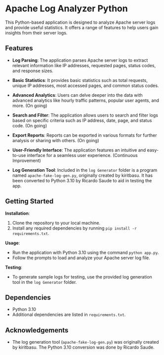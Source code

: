 # Apache Log Analyzer Python

This Python-based application is designed to analyze Apache server logs and provide useful statistics. It offers a range of features to help users gain insights from their server logs.

## Features

- **Log Parsing**: The application parses Apache server logs to extract relevant information like IP addresses, requested pages, status codes, and response sizes.

- **Basic Statistics**: It provides basic statistics such as total requests, unique IP addresses, most accessed pages, and common status codes.

- **Advanced Analytics**: Users can delve deeper into the data with advanced analytics like hourly traffic patterns, popular user agents, and more. (On going)

- **Search and Filter**: The application allows users to search and filter logs based on specific criteria such as IP address, date, page, and status code. (On going)

- **Export Reports**: Reports can be exported in various formats for further analysis or sharing with others. (On going)

- **User-Friendly Interface**: The application features an intuitive and easy-to-use interface for a seamless user experience. (Continuous Improvement)

- **Log Generation Tool**: Included in the `log Generator` folder is a program named `apache-fake-log-gen.py`, originally created by kiritbasu. It has been converted to Python 3.10 by Ricardo Saude to aid in testing the app.

## Getting Started

**Installation**:

1. Clone the repository to your local machine.
2. Install any required dependencies by running `pip install -r requirements.txt`.

**Usage**:

- Run the application with Python 3.10 using the command `python app.py`.
- Follow the prompts to load and analyze your Apache server log file.

**Testing**:

- To generate sample logs for testing, use the provided log generation tool in the `log Generator` folder.

## Dependencies

- Python 3.10
- Additional dependencies are listed in `requirements.txt`.

## Acknowledgements

- The log generation tool (`apache-fake-log-gen.py`) was originally created by kiritbasu. The Python 3.10 conversion was done by Ricardo Saude.
